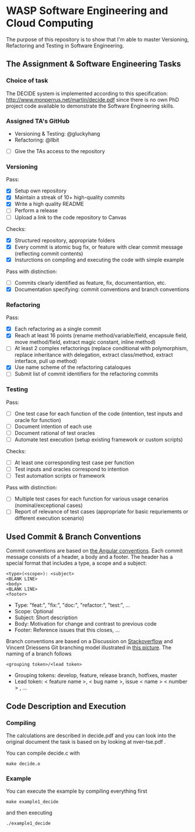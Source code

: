 # WASP Software Engineering and Cloud Computing

The purpose of this repository is to show that I'm able to master Versioning, Refactoring and Testing in Software Engineering.

## The Assignment & Software Engineering Tasks

### Choice of task

The DECIDE system is implemented according to this specification: http://www.monperrus.net/martin/decide.pdf since there is no own PhD project code available to demonstrate the Software Engineering skills.

### Assigned TA's GitHub

- Versioning & Testing:
@gluckyhang
- Refactoring:
@llbit

* [ ] Give the TAs access to the repository

### Versioning

Pass:
* [x] Setup own repository
* [x] Maintain a streak of 10+ high-quality commits
* [x] Write a high quality README
* [ ] Perform a release
* [ ] Upload a link to the code repository to Canvas

Checks:
* [x] Structured repository, appropriate folders
* [x] Every commit is atomic bug fix, or feature with clear commit message (reflecting commit contents)
* [x] Insturctions on compiling and executing the code with simple example

Pass with distinction:
* [ ] Commits clearly identified as feature, fix, documentantion, etc.
* [x] Documentation specifying: commit conventions and branch conventions

### Refactoring

Pass:
* [x] Each refactoring as a single commit
* [x] Reach at least 16 points
(rename method/variable/field, encapsule field, move method/field, extract magic constant, inline method)
* [ ] At least 2 complex refactorings
(replace conditional with polymorphism, replace inheritance with delegation, extract class/method, extract interface, pull up method)
* [x] Use name scheme of the refactoring cataloques
* [ ] Submit list of commit identifiers for the refactoring commits

### Testing

Pass:
* [ ] One test case for each function of the code (intention, test inputs and oracle for function)
* [ ] Document intention of each use
* [ ] Document rational of test oracles
* [ ] Automate test execution (setup existing framework or custom scripts)

Checks:
* [ ] At least one corresponding test case per function
* [ ] Test inputs and oracles correspond to intention
* [ ] Test automation scripts or framework

Pass with distinction:
* [ ] Multiple test cases for each function for various usage cenarios (nominal/exceptional cases)
* [ ] Report of relevance of test cases (appropriate for basic requriements or different execution scenario)

## Used Commit & Branch Conventions

Commit conventions are based on [the Angular conventions](https://github.com/angular/angular/blob/22b96b9/CONTRIBUTING.md#-commit-message-guidelines).
Each commit message consists of a header, a body and a footer. The header has a special format that includes a type, a scope and a subject:

```
<type>(<scope>): <subject>
<BLANK LINE>
<body>
<BLANK LINE>
<footer>
```

- Type: "feat:", "fix:", "doc:", "refactor:", "test:", ...
- Scope: Optional
- Subject: Short description
- Body: Motivation for change and contrast to previous code
- Footer: Reference issues that this closes, ...

Branch conventions are based on a Discussion on [Stackoverflow](https://stackoverflow.com/questions/273695/what-are-some-examples-of-commonly-used-practices-for-naming-git-branches) and Vincent Driessens Git branching model illustrated in [this picture](https://i.stack.imgur.com/tjJCt.png).
The naming of a branch follows

```
<grouping token>/<lead token>
```

- Grouping tokens: develop, feature, release branch, hotfixes, master
- Lead token: < feature name >, < bug name >, issue < name > < number > , ...

## Code Description and Execution

### Compiling

The calculations are described in decide.pdf and you can look into the original document the task is based on by looking at nver-tse.pdf .

You can compile decide.c with

```
make decide.o
```

### Example

You can execute the example by compiling everything first

```
make example1_decide
```

and then executing

```
./example1_decide
```
